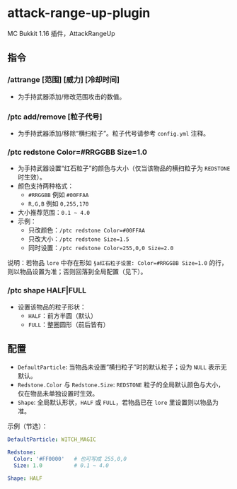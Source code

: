 # attack-range-up-plugin
MC Bukkit 1.16 插件，AttackRangeUp

## 指令

### /attrange [范围] [威力] [冷却时间]
- 为手持武器添加/修改范围攻击的数值。

### /ptc add/remove [粒子代号]
- 为手持武器添加/移除“横扫粒子”。粒子代号请参考 `config.yml` 注释。

### /ptc redstone Color=#RRGGBB Size=1.0
- 为手持武器设置“红石粒子”的颜色与大小（仅当该物品的横扫粒子为 `REDSTONE` 时生效）。
- 颜色支持两种格式：
  - `#RRGGBB` 例如 `#00FFAA`
  - `R,G,B` 例如 `0,255,170`
- 大小推荐范围：`0.1 ~ 4.0`
- 示例：
  - 只改颜色：`/ptc redstone Color=#00FFAA`
  - 只改大小：`/ptc redstone Size=1.5`
  - 同时设置：`/ptc redstone Color=255,0,0 Size=2.0`

说明：若物品 `lore` 中存在形如 `§a红石粒子设置: Color=#RRGGBB Size=1.0` 的行，则以物品设置为准；否则回落到全局配置（见下）。

### /ptc shape HALF|FULL
- 设置该物品的粒子形状：
  - `HALF`：前方半圆（默认）
  - `FULL`：整圈圆形（前后皆有）

## 配置

- `DefaultParticle`: 当物品未设置“横扫粒子”时的默认粒子；设为 `NULL` 表示无默认。
- `Redstone.Color` 与 `Redstone.Size`: `REDSTONE` 粒子的全局默认颜色与大小，仅在物品未单独设置时生效。
- `Shape`: 全局默认形状，`HALF` 或 `FULL`，若物品已在 `lore` 里设置则以物品为准。

示例（节选）：

```yaml
DefaultParticle: WITCH_MAGIC

Redstone:
  Color: '#FF0000'   # 也可写成 255,0,0
  Size: 1.0          # 0.1 ~ 4.0

Shape: HALF
```